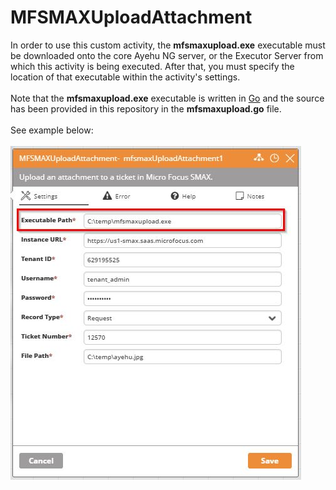 <h1>MFSMAXUploadAttachment</h1>
In order to use this custom activity, the <b>mfsmaxupload.exe</b> executable must be downloaded onto the core Ayehu NG server, or the Executor Server from which this activity is being executed.  After that, you must specify the location of that executable within the activity's settings.
<br><br>
Note that the <b>mfsmaxupload.exe</b> executable is written in <a href="https://golang.org/">Go</a> and the source has been provided in this repository in the <b>mfsmaxupload.go</b> file.
<br><br>
See example below:
<br><br>
<img src="https://raw.githubusercontent.com/Ayehu/custom-activities/master/Micro%20Focus%20SMAX/MFSMAXUploadAttachment/screenshot.jpg">
